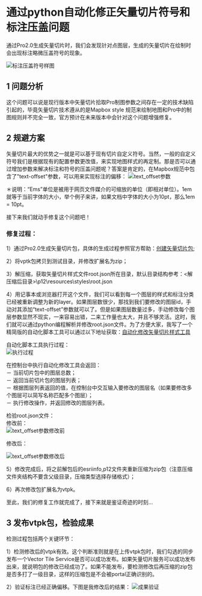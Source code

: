 # 通过python自动化修正矢量切片符号和标注压盖问题 #


通过Pro2.0生成矢量切片时，我们会发现针对点图层，生成的矢量切片在绘制时会出现标注略微压盖符号的现象。  

![标注压盖符号样图](https://raw.githubusercontent.com/serverteamCN/TechnicalArticles/master/pictures/通过python自动化修正矢量切片符号和标注压盖问题01.png)

## 1 问题分析  

这个问题可以说是现行版本中矢量切片拾取Pro制图参数之间存在一定的技术缺陷引起的，毕竟矢量切片技术遵从的是Mapbox style 规范来绘制地图和Pro中的制图规则并不完全一致，官方预计在未来版本中会针对这个问题增强修复。

## 2 规避方案   

矢量切片最大的优势之一就是可以基于现有切片自定义符号。当然，一般的自定义符号我们是根据现有的配置参数更改值，来实现地图样式的再定制。那是否可以通过增加参数来解决标注和符号的压盖问题呢？答案是肯定的，在Mapbox规范中包含了"text-offset"参数，可以用来实现标注的偏移：
![text_offset参数](https://raw.githubusercontent.com/serverteamCN/TechnicalArticles/master/pictures/通过python自动化修正矢量切片符号和标注压盖问题02.png)

＊说明：“Ems”单位是被用于网页文件媒介的可缩放的单位（即相对单位）。1em就等于当前字体的大小，举个例子来讲，如果文档中字体的大小为10pt，那么1em = 10pt。

接下来我们就动手修复这个问题吧！

### 修复过程：  


1）通过Pro2.0生成矢量切片包，具体的生成过程参照官方帮助：[创建矢量切片包](http://pro.arcgis.com/en/pro-app/tool-reference/data-management/create-vector-tile-package.htm);

2）将vptk包拷贝到测试目录，并修改扩展名为zip；

3）解压缩，获取矢量切片样式文件root.json所在目录，默认目录结构参考：<解压缩后目录>\p12\resources\styles\root.json  

4）用记事本或浏览器打开这个文件，我们可以看到每一个图层的样式和标注分类已经被重新调整为新的layer。如果图层数很少，那找到我们要修改的图层id，手动对其添加“text-offset”参数就可以了。但是如果图层数量过多，手动修改每个图层参数显然不现实，一来容易出错，二来工作量也太大，并且不够灵活。这时，我们就可以通过python编程解析并修改root.json文件。为了方便大家，我写了一个精简版的自动化脚本工具可以通过以下地址获取：[自动化修改矢量切片样式工具](https://github.com/makeling/VTPKPythonTools/blob/master/repairtextoffsettool.py) 

自动化脚本工具执行过程：  
![执行过程](https://raw.githubusercontent.com/serverteamCN/TechnicalArticles/master/pictures/通过python自动化修正矢量切片符号和标注压盖问题06.png)   

在控制台中执行自动化修改工具会返回：  
－ 当前切片包中的图层总数；  
－ 返回当前切片包的图层列表；   
－ 根据图层列表返回的值，在控制台中交互输入要修改的图层名（如果要修改多个图层可以简写名称匹配多个图层）；  
－ 执行修改操作，并返回修改的图层列表。 

检验root.json文件：  
修改前：  
![text_offset参数修改前](https://raw.githubusercontent.com/serverteamCN/TechnicalArticles/master/pictures/通过python自动化修正矢量切片符号和标注压盖问题03.png) 

修改后：  

![text_offset参数修改后](https://raw.githubusercontent.com/serverteamCN/TechnicalArticles/master/pictures/通过python自动化修正矢量切片符号和标注压盖问题04.png)

5）修改完成后，将之前解包后的esriinfo,p12文件夹重新压缩为zip包（注意压缩文件夹结构不要含父级目录，压缩类型选择存储格式）；  

6）再次修改包扩展名为vtpk。  

至此，我们的修复工作就完成了，接下来就是鉴证奇迹的时刻...

## 3 发布vtpk包，检验成果  
 

检测过程包括两个关键环节：  

1）检测修改后的vtpk有效。这个判断准则就是在上传vtpk包时，我们勾选的同步发布一个Vector Tile Service是否可以成功发布。如果矢量切片服务可以成功发布出来，就说明包的修改已经成功了。如果不能发布，要检测修改后再压缩的zip包是否多打了一级目录，这样的压缩包是不会被portal正确识别的。  

2）验证标注已经正确偏移。下图是我修改后的结果：
![成果验证](https://raw.githubusercontent.com/serverteamCN/TechnicalArticles/master/pictures/通过python自动化修正矢量切片符号和标注压盖问题05.png)





